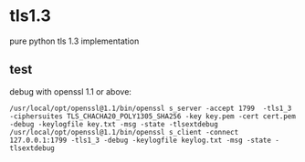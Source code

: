 # tls1.3
pure python tls 1.3 implementation

## test

debug with openssl 1.1 or above:
~~~
/usr/local/opt/openssl@1.1/bin/openssl s_server -accept 1799  -tls1_3 -ciphersuites TLS_CHACHA20_POLY1305_SHA256 -key key.pem -cert cert.pem -debug -keylogfile key.txt -msg -state -tlsextdebug
/usr/local/opt/openssl@1.1/bin/openssl s_client -connect 127.0.0.1:1799 -tls1_3 -debug -keylogfile keylog.txt -msg -state -tlsextdebug
~~~
